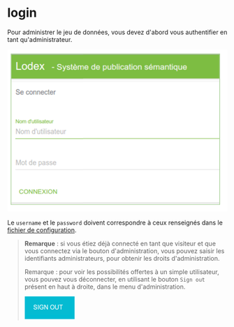 # login

Pour administrer le jeu de données, vous devez d'abord vous authentifier en tant qu'administrateur.

![Formulaire de connexion](../.gitbook/assets/image%20%286%29.png)

Le `username` et le `password` doivent correspondre à ceux renseignés dans le [fichier de configuration](../configuration/authentification.md).

> **Remarque** : si vous étiez déjà connecté en tant que visiteur et que vous connectez via le bouton d'administration, vous pouvez saisir les identifiants administrateurs, pour obtenir les droits d'administration.
>
> Remarque : pour voir les possibilités offertes à un simple utilisateur, vous pouvez vous déconnecter, en utilisant le bouton `Sign out` présent en haut à droite, dans le menu d'administration.
>
> ![Bouton de d&#xE9;connexion](../.gitbook/assets/administrationloginsignout.png)

